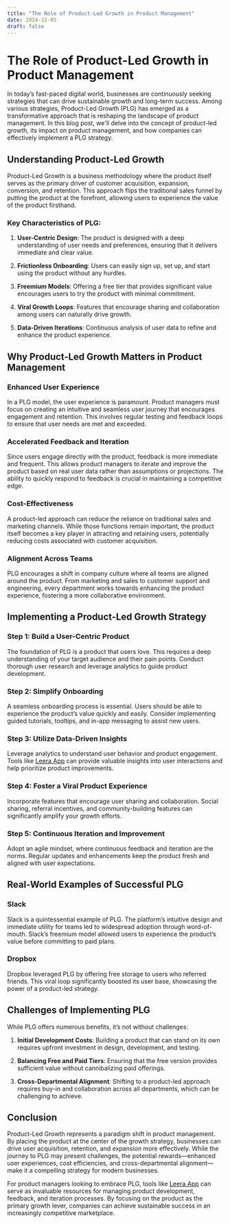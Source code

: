 ```yaml
---
title: "The Role of Product-Led Growth in Product Management"
date: 2024-12-05
draft: false
---
```

# The Role of Product-Led Growth in Product Management

In today’s fast-paced digital world, businesses are continuously seeking strategies that can drive sustainable growth and long-term success. Among various strategies, Product-Led Growth (PLG) has emerged as a transformative approach that is reshaping the landscape of product management. In this blog post, we'll delve into the concept of product-led growth, its impact on product management, and how companies can effectively implement a PLG strategy.

## Understanding Product-Led Growth

Product-Led Growth is a business methodology where the product itself serves as the primary driver of customer acquisition, expansion, conversion, and retention. This approach flips the traditional sales funnel by putting the product at the forefront, allowing users to experience the value of the product firsthand. 

### Key Characteristics of PLG:

1. **User-Centric Design**: The product is designed with a deep understanding of user needs and preferences, ensuring that it delivers immediate and clear value.

2. **Frictionless Onboarding**: Users can easily sign up, set up, and start using the product without any hurdles.

3. **Freemium Models**: Offering a free tier that provides significant value encourages users to try the product with minimal commitment.

4. **Viral Growth Loops**: Features that encourage sharing and collaboration among users can naturally drive growth.

5. **Data-Driven Iterations**: Continuous analysis of user data to refine and enhance the product experience.

## Why Product-Led Growth Matters in Product Management

### Enhanced User Experience

In a PLG model, the user experience is paramount. Product managers must focus on creating an intuitive and seamless user journey that encourages engagement and retention. This involves regular testing and feedback loops to ensure that user needs are met and exceeded.

### Accelerated Feedback and Iteration

Since users engage directly with the product, feedback is more immediate and frequent. This allows product managers to iterate and improve the product based on real user data rather than assumptions or projections. The ability to quickly respond to feedback is crucial in maintaining a competitive edge.

### Cost-Effectiveness

A product-led approach can reduce the reliance on traditional sales and marketing channels. While those functions remain important, the product itself becomes a key player in attracting and retaining users, potentially reducing costs associated with customer acquisition.

### Alignment Across Teams

PLG encourages a shift in company culture where all teams are aligned around the product. From marketing and sales to customer support and engineering, every department works towards enhancing the product experience, fostering a more collaborative environment.

## Implementing a Product-Led Growth Strategy

### Step 1: Build a User-Centric Product

The foundation of PLG is a product that users love. This requires a deep understanding of your target audience and their pain points. Conduct thorough user research and leverage analytics to guide product development.

### Step 2: Simplify Onboarding

A seamless onboarding process is essential. Users should be able to experience the product’s value quickly and easily. Consider implementing guided tutorials, tooltips, and in-app messaging to assist new users.

### Step 3: Utilize Data-Driven Insights

Leverage analytics to understand user behavior and product engagement. Tools like [Leera App](https://leera.app) can provide valuable insights into user interactions and help prioritize product improvements.

### Step 4: Foster a Viral Product Experience

Incorporate features that encourage user sharing and collaboration. Social sharing, referral incentives, and community-building features can significantly amplify your growth efforts.

### Step 5: Continuous Iteration and Improvement

Adopt an agile mindset, where continuous feedback and iteration are the norms. Regular updates and enhancements keep the product fresh and aligned with user expectations.

## Real-World Examples of Successful PLG

### Slack

Slack is a quintessential example of PLG. The platform’s intuitive design and immediate utility for teams led to widespread adoption through word-of-mouth. Slack’s freemium model allowed users to experience the product’s value before committing to paid plans.

### Dropbox

Dropbox leveraged PLG by offering free storage to users who referred friends. This viral loop significantly boosted its user base, showcasing the power of a product-led strategy.

## Challenges of Implementing PLG

While PLG offers numerous benefits, it’s not without challenges:

1. **Initial Development Costs**: Building a product that can stand on its own requires upfront investment in design, development, and testing.

2. **Balancing Free and Paid Tiers**: Ensuring that the free version provides sufficient value without cannibalizing paid offerings.

3. **Cross-Departmental Alignment**: Shifting to a product-led approach requires buy-in and collaboration across all departments, which can be challenging to achieve.

## Conclusion

Product-Led Growth represents a paradigm shift in product management. By placing the product at the center of the growth strategy, businesses can drive user acquisition, retention, and expansion more effectively. While the journey to PLG may present challenges, the potential rewards—enhanced user experiences, cost efficiencies, and cross-departmental alignment—make it a compelling strategy for modern businesses.

For product managers looking to embrace PLG, tools like [Leera App](https://leera.app) can serve as invaluable resources for managing product development, feedback, and iteration processes. By focusing on the product as the primary growth lever, companies can achieve sustainable success in an increasingly competitive marketplace.